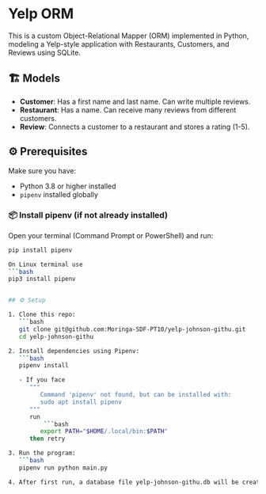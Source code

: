# Yelp ORM 

This is a custom Object-Relational Mapper (ORM) implemented in Python, modeling a Yelp-style application with Restaurants, Customers, and Reviews using SQLite.

## 🏗 Models

- **Customer**: Has a first name and last name. Can write multiple reviews.
- **Restaurant**: Has a name. Can receive many reviews from different customers.
- **Review**: Connects a customer to a restaurant and stores a rating (1-5).

## ⚙ Prerequisites

Make sure you have:

- Python 3.8 or higher installed
- `pipenv` installed globally

### 📦 Install pipenv (if not already installed)

Open your terminal (Command Prompt or PowerShell) and run:

```bash
pip install pipenv

On Linux terminal use
```bash
pip3 install pipenv


## ⚙ Setup

1. Clone this repo:
   ```bash
   git clone git@github.com:Moringa-SDF-PT10/yelp-johnson-githu.git
   cd yelp-johnson-githu

2. Install dependencies using Pipenv:
   ```bash
   pipenv install

   - If you face 
      """
         Command 'pipenv' not found, but can be installed with:
         sudo apt install pipenv
      """
      run
          ```bash
         export PATH="$HOME/.local/bin:$PATH" 
      then retry   

3. Run the program:
   ```bash
   pipenv run python main.py

4. After first run, a database file yelp-johnson-githu.db will be created in your directory.
